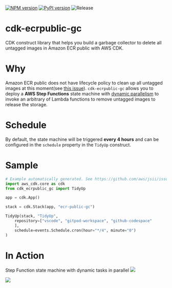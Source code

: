[![NPM version](https://badge.fury.io/js/cdk-ecrpublic-gc.svg)](https://badge.fury.io/js/cdk-ecrpublic-gc)
[![PyPI version](https://badge.fury.io/py/cdk-ecrpublic-gc.svg)](https://badge.fury.io/py/cdk-ecrpublic-gc)
![Release](https://github.com/pahud/cdk-ecrpublic-gc/workflows/Release/badge.svg)

# cdk-ecrpublic-gc

CDK construct library that helps you build a garbage collector to delete all untagged images in Amazon ECR public with AWS CDK.

# Why

Amazon ECR public does not have lifecycle policy to clean up all untagged images at this moment(see [this issue](https://github.com/aws/containers-roadmap/issues/1268)). `cdk-ecrpublic-gc` allows you to deploy a **AWS Step Functions** state machine with [dynamic parallelism](https://aws.amazon.com/tw/blogs/aws/new-step-functions-support-for-dynamic-parallelism/) to invoke an arbitrary of Lambda functions to remove untagged images to release the storage.

# Schedule

By default, the state machine will be triggered **every 4 hours** and can be configured in the `schedule` property in the `TidyUp` construct.

# Sample

```python
# Example automatically generated. See https://github.com/aws/jsii/issues/826
import aws_cdk.core as cdk
from cdk_ecrpublic_gc import TidyUp

app = cdk.App()

stack = cdk.Stack(app, "ecr-public-gc")

TidyUp(stack, "TidyUp",
    repository=["vscode", "gitpod-workspace", "github-codespace"
    ],
    schedule=events.Schedule.cron(hour="*/4", minute="0")
)
```

# In Action

Step Function state machine with dynamic tasks in parallel
![](images/01.png)

![](images/02.png)
